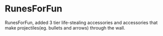 # RunesForFun
RunesForFun, added 3 tier life-stealing accessories and accessories that make projectiles(eg. bullets and arrows) through the wall.
